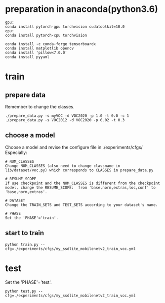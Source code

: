 # preparation in anaconda(python3.6)
```
gpu:
conda install pytorch-gpu torchvision cudatoolkit=10.0
cpu:
conda install pytorch-cpu torchvision

conda install -c conda-forge tensorboardx 
conda install matplotlib opencv
conda install 'pillow<7.0.0'
conda install pyyaml
```
# train
## prepare data
Remember to change the classes.
```
./prepare_data.py -s myVOC -d VOC2020 -p 1.0 -t 0.0 -c 1 
./prepare_data.py -s VOC2012 -d VOC2020 -p 0.02 -t 0.3
```
## choose a model
Choose a model and revise the configure file in ./experiments/cfgs/
Especially:

```
# NUM_CLASSES
Change NUM_CLASSES (also need to change classname in lib/dataset/voc.py) which corresponds to CLASSES in prepare_data.py

# RESUME_SCOPE
If use checkpoint and the NUM_CLASSES is different from the checkpoint model, change the RESUME_SCOPE:  from 'base,norm,extras,loc,conf' to 'base,norm,extras'.

# DATASET
Change the TRAIN_SETS and TEST_SETS according to your dataset's name.

# PHASE
Set the 'PHASE'='train'.
```
## start to train
```
python train.py --cfg=./experiments/cfgs/my_ssdlite_mobilenetv2_train_voc.yml
```
# test
Set the 'PHASE'='test'.
```
python test.py --cfg=./experiments/cfgs/my_ssdlite_mobilenetv2_train_voc.yml
```
